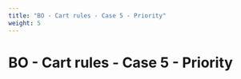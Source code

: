 ```yaml
---
title: "BO - Cart rules - Case 5 - Priority"
weight: 5
---
```


# BO - Cart rules - Case 5 - Priority
